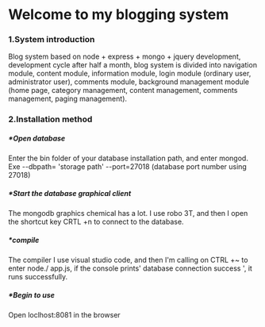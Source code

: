 # Welcome to my blogging system
### 1.System introduction
Blog system based on node + express + mongo + jquery development, development cycle after half a month, blog system is divided into navigation module, content module, information module, login module (ordinary user, administrator user), comments module, background management module (home page, category management, content management, comments management, paging management).
### 2.Installation method
##### *Open database
Enter the bin folder of your database installation path, and enter mongod. Exe --dbpath= 'storage path' --port=27018 (database port number using 27018)
##### *Start the database graphical client
The mongodb graphics chemical has a lot. I use robo 3T, and then I open the shortcut key CRTL +n to connect to the database.
##### *compile
The compiler I use visual studio code, and then I'm calling on CTRL +~ to enter node./ app.js, if the console prints' database connection success ', it runs successfully.
##### *Begin to use
Open loclhost:8081 in the browser
